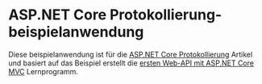 # <a name="aspnet-core-logging-sample-application"></a>ASP.NET Core Protokollierung-beispielanwendung

Diese beispielanwendung ist für die [ASP.NET Core Protokollierung](https://docs.microsoft.com/aspnet/core/fundamentals/logging) Artikel und basiert auf das Beispiel erstellt die [ersten Web-API mit ASP.NET Core MVC](https://docs.microsoft.com/aspnet/core/tutorials/first-web-api) Lernprogramm.